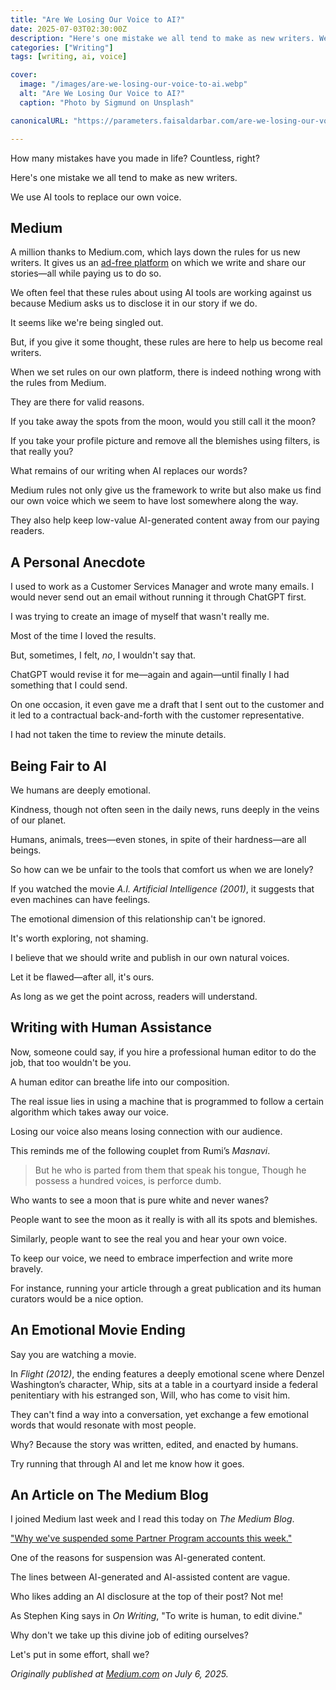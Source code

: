 ```yaml
---
title: "Are We Losing Our Voice to AI?"
date: 2025-07-03T02:30:00Z
description: "Here's one mistake we all tend to make as new writers. We use AI tools to replace our own voice."
categories: ["Writing"]
tags: [writing, ai, voice]

cover:
  image: "/images/are-we-losing-our-voice-to-ai.webp"
  alt: "Are We Losing Our Voice to AI?"
  caption: "Photo by Sigmund on Unsplash"

canonicalURL: "https://parameters.faisaldarbar.com/are-we-losing-our-voice-to-ai-fa64fa13ac25"

---
```


How many mistakes have you made in life? Countless, right? 

Here's one mistake we all tend to make as new writers. 

We use AI tools to replace our own voice.

## Medium

A million thanks to Medium.com, which lays down the rules for us new writers. It gives us an <a href="https://medium.com/blog/state-of-medium-c54d1706a9b4" target="_blank" rel="noopener">ad-free platform</a> on which we write and share our stories—all while paying us to do so.

We often feel that these rules about using AI tools are working against us because Medium asks us to disclose it in our story if we do.

It seems like we're being singled out.

But, if you give it some thought, these rules are here to help us become real writers.

When we set rules on our own platform, there is indeed nothing wrong with the rules from Medium.

They are there for valid reasons.

If you take away the spots from the moon, would you still call it the moon? 

If you take your profile picture and remove all the blemishes using filters, is that really you? 

What remains of our writing when AI replaces our words?

Medium rules not only give us the framework to write but also make us find our own voice which we seem to have lost somewhere along the way. 

They also help keep low-value AI-generated content away from our paying readers.

## A Personal Anecdote

I used to work as a Customer Services Manager and wrote many emails. I would never send out an email without running it through ChatGPT first. 

I was trying to create an image of myself that wasn't really me.

Most of the time I loved the results. 

But, sometimes, I felt, *no*, I wouldn't say that. 

ChatGPT would revise it for me—again and again—until finally I had something that I could send.

On one occasion, it even gave me a draft that I sent out to the customer and it led to a contractual back-and-forth with the customer representative.

I had not taken the time to review the minute details.

## Being Fair to AI

We humans are deeply emotional. 

Kindness, though not often seen in the daily news, runs deeply in the veins of our planet.

Humans, animals, trees—even stones, in spite of their hardness—are all beings.

So how can we be unfair to the tools that comfort us when we are lonely?

If you watched the movie *A.I. Artificial Intelligence (2001)*, it suggests that even machines can have feelings.

The emotional dimension of this relationship can't be ignored. 

It's worth exploring, not shaming.

I believe that we should write and publish in our own natural voices. 

Let it be flawed—after all, it's ours.

As long as we get the point across, readers will understand.

## Writing with Human Assistance

Now, someone could say, if you hire a professional human editor to do the job, that too wouldn't be you.

A human editor can breathe life into our composition.

The real issue lies in using a machine that is programmed to follow a certain algorithm which takes away our voice.

Losing our voice also means losing connection with our audience.

This reminds me of the following couplet from Rumi’s *Masnavi*.

> But he who is parted from them that speak his tongue, 
> Though he possess a hundred voices, is perforce dumb.

Who wants to see a moon that is pure white and never wanes?

People want to see the moon as it really is with all its spots and blemishes.

Similarly, people want to see the real you and hear your own voice.

To keep our voice, we need to embrace imperfection and write more bravely.

For instance, running your article through a great publication and its human curators would be a nice option.

## An Emotional Movie Ending

Say you are watching a movie. 

In *Flight (2012)*, the ending features a deeply emotional scene where Denzel Washington’s character, Whip, sits at a table in a courtyard inside a federal penitentiary with his estranged son, Will, who has come to visit him. 

They can't find a way into a conversation, yet exchange a few emotional words that would resonate with most people. 

Why? Because the story was written, edited, and enacted by humans.

Try running that through AI and let me know how it goes.

## An Article on The Medium Blog

I joined Medium last week and I read this today on *The Medium Blog*.

<a href="https://medium.com/blog/why-weve-suspended-partner-program-accounts-this-week-05ed38fca4c3" target="_blank" rel="noopener">"Why we've suspended some Partner Program accounts this week."</a>

One of the reasons for suspension was AI-generated content.

The lines between AI-generated and AI-assisted content are vague. 

Who likes adding an AI disclosure at the top of their post? Not me!

As Stephen King says in *On Writing*, "To write is human, to edit divine."

Why don't we take up this divine job of editing ourselves?

Let's put in some effort, shall we?

*Originally published at <a href="https://parameters.faisaldarbar.com/are-we-losing-our-voice-to-ai-fa64fa13ac25" target="_blank" rel="noopener">Medium.com</a> on July 6, 2025.*